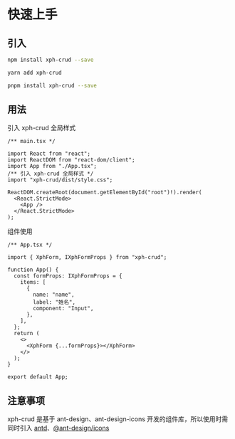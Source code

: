# 快速上手

## 引入

```bash
npm install xph-crud --save
```

```bash
yarn add xph-crud
```

```bash
pnpm install xph-crud --save
```

## 用法

引入 xph-crud 全局样式

```tsx
/** main.tsx */

import React from "react";
import ReactDOM from "react-dom/client";
import App from "./App.tsx";
/** 引入 xph-crud 全局样式 */
import "xph-crud/dist/style.css";

ReactDOM.createRoot(document.getElementById("root")!).render(
  <React.StrictMode>
    <App />
  </React.StrictMode>
);
```

组件使用

```tsx
/** App.tsx */

import { XphForm, IXphFormProps } from "xph-crud";

function App() {
  const formProps: IXphFormProps = {
    items: [
      {
        name: "name",
        label: "姓名",
        component: "Input",
      },
    ],
  };
  return (
    <>
      <XphForm {...formProps}></XphForm>
    </>
  );
}

export default App;
```

## 注意事项

xph-crud 是基于 ant-design、ant-design-icons 开发的组件库，所以使用时需同时引入 [antd](https://github.com/ant-design/ant-design)、[@ant-design/icons](https://github.com/ant-design/ant-design-icons/tree/master)
